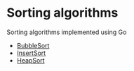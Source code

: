 # Sorting algorithms

Sorting algorithms implemented using Go

- [BubbleSort](https://github.com/mfbmina/data-structures-algorithms-go/blob/main/sorting/bubblesort.go)
- [InsertSort](https://github.com/mfbmina/data-structures-algorithms-go/blob/main/sorting/insertsort.go)
- [HeapSort](https://github.com/mfbmina/data-structures-algorithms-go/blob/main/sorting/heapsort.go)
